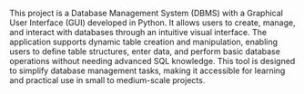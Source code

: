 This project is a Database Management System (DBMS) with a Graphical User Interface (GUI) developed in Python. It allows users to create, manage, and interact with databases through an intuitive visual interface. The application supports dynamic table creation and manipulation, enabling users to define table structures, enter data, and perform basic database operations without needing advanced SQL knowledge. This tool is designed to simplify database management tasks, making it accessible for learning and practical use in small to medium-scale projects.
